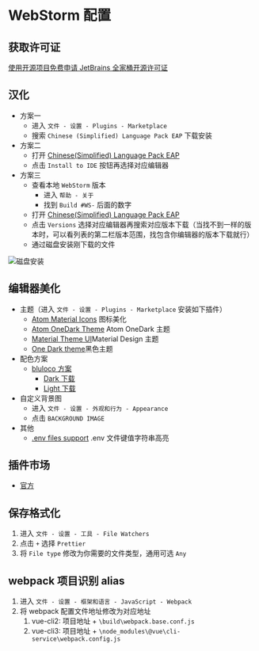 # WebStorm 配置

## 获取许可证

[使用开源项目免费申请 JetBrains 全家桶开源许可证](https://www.jetbrains.com/shop/eform/opensource)

## 汉化

- 方案一
  - 进入 `文件 - 设置 - Plugins - Marketplace`
  - 搜索 `Chinese ​(Simplified)​ Language Pack EAP` 下载安装
- 方案二
  - 打开 [Chinese ​(Simplified)​ Language Pack EAP](https://plugins.jetbrains.com/plugin/13710-chinese-simplified-language-pack-eap)
  - 点击 `Install to IDE` 按钮再选择对应编辑器
- 方案三
  - 查看本地 `WebStorm` 版本
    - 进入 `帮助 - 关于`
    - 找到 `Build #WS-` 后面的数字
  - 打开 [Chinese ​(Simplified)​ Language Pack EAP](https://plugins.jetbrains.com/plugin/13710-chinese-simplified-language-pack-eap)
  - 点击 `Versions` 选择对应编辑器再搜索对应版本下载（当找不到一样的版本时，可以看列表的第二栏版本范围，找包含你编辑器的版本下载就行）
  - 通过磁盘安装刚下载的文件

![磁盘安装](https://notes.fe-mm.com/assets/img/instasll.8dc01658.jpg)

## 编辑器美化

- 主题（进入 `文件 - 设置 - Plugins - Marketplace` 安装如下插件）
  - [Atom Material Icons](https://plugins.jetbrains.com/plugin/10044-atom-material-icons/) 图标美化
  - [Atom OneDark Theme](https://plugins.jetbrains.com/plugin/12178-atom-onedark-theme) Atom OneDark 主题
  - [Material Theme UI](https://plugins.jetbrains.com/plugin/8006-material-theme-ui)Material Design 主题
  - [One Dark theme](https://plugins.jetbrains.com/plugin/index?xmlId=com.markskelton.one-dark-theme)黑色主题
- 配色方案
  - [bluloco 方案](https://github.com/uloco/webstorm-bluloco-scheme)
    - [Dark 下载](https://cdn.jsdelivr.net/gh/uloco/webstorm-bluloco-scheme/Bluloco%20Dark.icls)
    - [Light 下载](https://cdn.jsdelivr.net/gh/uloco/webstorm-bluloco-scheme/Bluloco%20Light.icls)
- 自定义背景图
  - 进入 `文件 - 设置 - 外观和行为 - Appearance`
  - 点击 `BACKGROUND IMAGE`
- 其他
  - [.env files support](https://plugins.jetbrains.com/plugin/9525--env-files-support) .env 文件键值字符串高亮

## 插件市场

- [官方](https://plugins.jetbrains.com/)

## 保存格式化

1. 进入 `文件 - 设置 - 工具 - File Watchers`
2. 点击 `+` 选择 `Prettier`
3. 将 `File type` 修改为你需要的文件类型，通用可选 `Any`

## webpack 项目识别 alias

1. 进入 `文件 - 设置 - 框架和语言 - JavaScript - Webpack`
2. 将 webpack 配置文件地址修改为对应地址
   1. vue-cli2: 项目地址 + `\build\webpack.base.conf.js`
   2. vue-cli3: 项目地址 + `\node_modules\@vue\cli-service\webpack.config.js`
